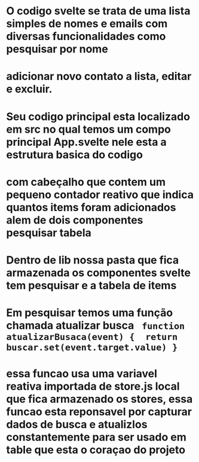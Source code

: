 # O codigo svelte se trata de uma lista simples de nomes e emails com diversas funcionalidades como pesquisar por nome
# adicionar novo contato a lista, editar e excluir.
#
#
# Seu codigo principal esta localizado em src no qual temos um compo principal App.svelte nele esta a estrutura basica do codigo 
# com cabeçalho que contem um pequeno contador reativo que indica quantos items foram adicionados alem de dois componentes pesquisar tabela
#
# Dentro de lib nossa pasta que fica armazenada os componentes svelte tem pesquisar e a tabela de items
#
# Em pesquisar temos uma função chamada atualizar busca ```  function atualizarBusaca(event) {  return buscar.set(event.target.value) }  ```
# essa funcao usa uma variavel reativa importada de store.js local que fica armazenado os stores, essa funcao esta reponsavel por capturar dados de busca e atualizlos constantemente para ser usado em table que esta o coraçao do projeto
#
#
#


